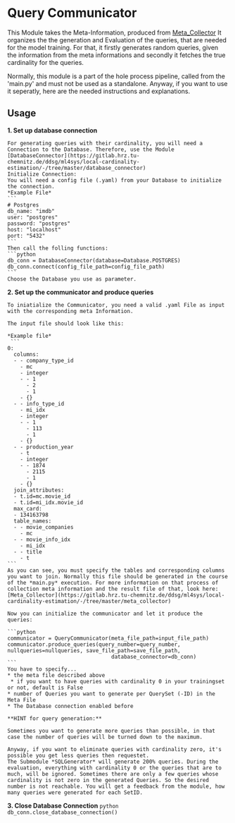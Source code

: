 # Query Communicator
This Module takes the Meta-Information, produced from [Meta_Collector](https://gitlab.hrz.tu-chemnitz.de/ddsg/ml4sys/local-cardinality-estimation/-/tree/master/meta_collector)
It organizes the the generation and Evaluation of the queries, that are needed for the model training.
For that, it firstly generates random queries, given the information from the meta informations and secondly it fetches the true cardinality for the queries.

Normally, this module is a part of the hole process pipeline, called from the 'main.py' and must not be used as a standalone.
Anyway, if you want to use it seperatly, here are the needed instructions and explanations.

## Usage
**1. Set up database connection** 

	For generating queries with their cardinality, you will need a Connection to the Database. Therefore, use the Module [DatabaseConnector](https://gitlab.hrz.tu-chemnitz.de/ddsg/ml4sys/local-cardinality-estimation/-/tree/master/database_connector)
	Initialize Connection:
	You will need a config file (.yaml) from your Database to initialize the connection.
	*Example File*
	```
	# Postgres
	db_name: "imdb"
	user: "postgres"
	password: "postgres"
	host: "localhost"
	port: "5432"
	```
    Then call the folling functions:
    ```python
    db_conn = DatabaseConnector(database=Database.POSTGRES)
    db_conn.connect(config_file_path=config_file_path)
    ```
    Choose the Database you use as parameter.

**2. Set up the communicator and produce queries**

	To iniatialize the Communicator, you need a valid .yaml File as input 
	with the corresponding meta Information.

	The input file should look like this:
	
	*Example file*
     ```
    0:
      columns:
      - - company_type_id
        - mc
        - integer
        - - 1
          - 2
          - 1
        - {}
      - - info_type_id
        - mi_idx
        - integer
        - - 1
          - 113
          - 1
        - {}
      - - production_year
        - t
        - integer
        - - 1874
          - 2115
          - 1
        - {}
      join_attributes:
      - t.id=mc.movie_id
      - t.id=mi_idx.movie_id
      max_card:
      - 134163798
      table_names:
      - - movie_companies
        - mc
      - - movie_info_idx
        - mi_idx
      - - title
        - t
    ```
    As you can see, you must specify the tables and corresponding columns you want to join. Normally this file should be generated in the course of the *main.py* execution. For more information on that process of collection meta information and the result file of that, look here: [Meta_Collector](https://gitlab.hrz.tu-chemnitz.de/ddsg/ml4sys/local-cardinality-estimation/-/tree/master/meta_collector)
    
    Now you can initialize the communicator and let it produce the queries:

    ```python
    communicator = QueryCommunicator(meta_file_path=input_file_path)
    communicator.produce_queries(query_number=query_number, nullqueries=nullqueries, save_file_path=save_file_path,
                                     database_connector=db_conn)
    ```
    You have to specify...
    * the meta file described above
     * if you want to have queries with cardinality 0 in your trainingset or not, default is False
    * number of Queries you want to generate per QuerySet (-ID) in the Meta File
    * The Database connection enabled before

    **HINT for query generation:**
    
    Sometimes you want to generate more queries than possible, in that case the number of queries will be turned down to the maximum.
    
    Anyway, if you want to eliminate queries with cardinality zero, it's possible you get less queries then requestet. 
    The Submodule *SQLGenerator* will generate 200% queries. During the evaluation, everything with cardinality 0 or the queries that are to much, will be ignored. Sometimes there are only a few queries whose cardinality is not zero in the generated Queries. So the desired number is not reachable. You will get a feedback from the module, how many queries were generated for each SetID.

**3. Close Database Connection**
    ```python
    db_conn.close_database_connection()
    ```


